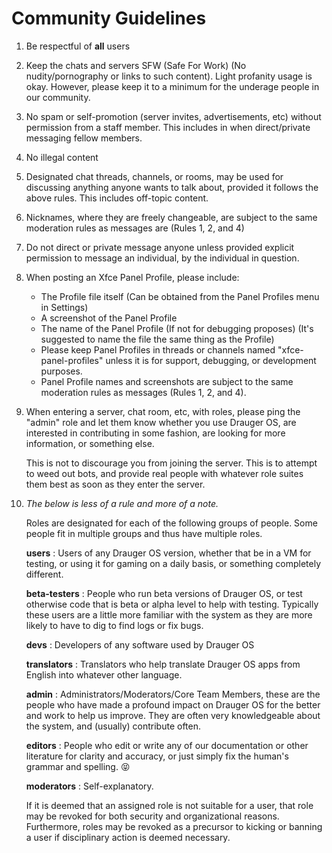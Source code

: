 # Community Guidelines
1. Be respectful of **all** users

2. Keep the chats and servers SFW (Safe For Work) (No nudity/pornography or links to such content). Light profanity usage is okay. However, please keep it to a minimum for the underage people in our community.

3. No spam or self-promotion (server invites, advertisements, etc) without permission from a staff member. This includes in when direct/private messaging fellow members.

4. No illegal content

5. Designated chat threads, channels, or rooms, may be used for discussing anything anyone wants to talk about, provided it follows the above rules. This includes off-topic content.

6. Nicknames, where they are freely changeable, are subject to the same moderation rules as messages are (Rules 1, 2, and 4)

7. Do not direct or private message anyone unless provided explicit permission to message an individual, by the individual in question.

8. When posting an Xfce Panel Profile, please include:
   * The Profile file itself (Can be obtained from the Panel Profiles menu in Settings)
   * A screenshot of the Panel Profile
   * The name of the Panel Profile (If not for debugging proposes) (It's suggested to name the file the same thing as the Profile)
   * Please keep Panel Profiles in threads or channels named "xfce-panel-profiles" unless it is for support, debugging, or development purposes.
   * Panel Profile names and screenshots are subject to the same moderation rules as messages (Rules 1, 2, and 4).
  
9. When entering a server, chat room, etc, with roles, please ping the "admin" role and let them know whether you use Drauger OS, are interested in contributing in some fashion, are looking for more information, or something else.

	This is not to discourage you from joining the server. This is to attempt to weed out bots, and provide real people with whatever role suites them best as soon as they enter the server.
	
10. _The below is less of a rule and more of a note._

	Roles are designated for each of the following groups of people. Some people fit in multiple groups and thus have multiple roles.

	**users** : Users of any Drauger OS version, whether that be in a VM for testing, or using it for gaming on a daily basis, or something completely different.

	**beta-testers** : People who run beta versions of Drauger OS, or test otherwise code that is beta or alpha level to help with testing. Typically these users are a little more familiar with the system as they are more likely to have to dig to find logs or fix bugs.

	**devs** : Developers of any software used by Drauger OS

	**translators** : Translators who help translate Drauger OS apps from English into whatever other language.

	**admin** : Administrators/Moderators/Core Team Members, these are the people who have made a profound impact on Drauger OS for the better and work to help us improve. They are often very knowledgeable about the system, and (usually) contribute often.

	**editors** : People who edit or write any of our documentation or other literature for clarity and accuracy, or just simply fix the human's grammar and spelling. 😝

	**moderators** : Self-explanatory. 

	If it is deemed that an assigned role is not suitable for a user, that role may be revoked for both security and organizational reasons. Furthermore, roles may be revoked as a precursor to kicking or banning a user if disciplinary action is deemed necessary. 
